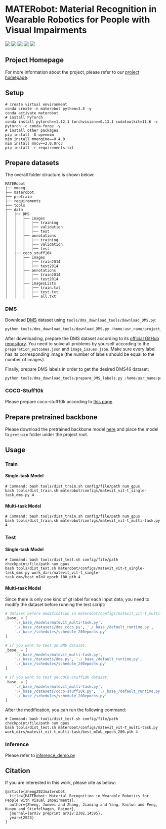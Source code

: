 # MATERobot: Material Recognition in Wearable Robotics for People with Visual Impairments

<p>
<a href="https://arxiv.org/pdf/2302.14595v1.pdf">
    <img src="https://img.shields.io/badge/PDF-arXiv-brightgreen" /></a>
<a href="">
    <img src="https://img.shields.io/badge/Project-Homepage-red" /></a>
<a href="https://pytorch.org/get-started/previous-versions/#linux-and-windows">
    <img src="https://img.shields.io/badge/Framework-PyTorch%201.12.1-orange" /></a>
<a href="https://github.com/open-mmlab/mmsegmentation/tree/1.x">
    <img src="https://img.shields.io/badge/Framework-mmsegmentation%201.x-yellowgreen" /></a>
<a href="https://github.com/JunweiZheng93/MATERobot/blob/main/LICENSE">
    <img src="https://img.shields.io/badge/License-Apache_2.0-blue.svg" /></a>
</p>

## Project Homepage

For more information about the project, please refer to our [project homepage]().

## Setup

```shell
# create virtual environment
conda create -n materobot python=3.8 -y
conda activate materobot
# install PyTorch
conda install pytorch==1.12.1 torchvision==0.13.1 cudatoolkit=11.6 -c pytorch -c conda-forge -y
# install other packages
pip install -U openmim
mim install mmengine==0.4.0
mim install mmcv==2.0.0rc3
pip install -r requirements.txt
```

## Prepare datasets

The overall folder structure is shown below:

```text
MATERobot
├── mmseg
├── materobot
├── pretrain
├── requirements
├── tools
├── data
│   ├── DMS
│   │   ├── images
│   │   │   ├── training
│   │   │   ├── validation
│   │   │   ├── test
│   │   ├── annotations
│   │   │   ├── training
│   │   │   ├── validation
│   │   │   ├── test
│   ├── coco_stuff10k
│   │   ├── images
│   │   │   ├── train2014
│   │   │   ├── test2014
│   │   ├── annotations
│   │   │   ├── train2014
│   │   │   ├── test2014
│   │   ├── imagesLists
│   │   │   ├── train.txt
│   │   │   ├── test.txt
│   │   │   ├── all.txt
```

### DMS

Download [DMS](https://arxiv.org/abs/2207.10614) dataset using `tools/dms_download_tools/download_DMS.py`:

```python
python tools/dms_download_tools/download_DMS.py /home/usr_name/project_root/data
```

After downloading, prepare the DMS dataset according to its [official GitHub repository](https://github.com/apple/ml-dms-dataset#sample-code).
You need to solve all problems by yourself according to the `preparation_outcomes.json` and `image_issues.json`.
Make sure every label has its corresponding image (the number of labels should be equal to the number of images).

Finally, prepare DMS labels in order to get the desired DMS46 dataset:

```python
python tools/dms_download_tools/prepare_DMS_labels.py /home/usr_name/project_root/data/DMS_v1
```

### COCO-Stuff10k

Please prepare coco-stuff10k according to [this page](https://github.com/open-mmlab/mmsegmentation/blob/1.x/docs/en/user_guides/2_dataset_prepare.md#coco-stuff-10k).

## Prepare pretrained backbone

Please download the pretrained backbone model [here](https://drive.google.com/drive/folders/1TIF5ZUXWRB7688l8l2-KVBJGZVzBCuaV?usp=share_link)
and place the model to `pretrain` folder under the project root.

## Usage

### Train

#### Single-task Model

```shell
# Command: bash tools/dist_train.sh config/file/path num_gpus
bash tools/dist_train.sh materobot/configs/matevit_vit-t_single-task_dms.py 4
```

#### Multi-task Model

```shell
# Command: bash tools/dist_train.sh config/file/path num_gpus
bash tools/dist_train.sh materobot/configs/matevit_vit-t_multi-task.py 4
```

### Test

#### Single-task Model

```shell
# Command: bash tools/dist_test.sh config/file/path checkpoint/file/path num_gpus
bash tools/dist_test.sh materobot/configs/matevit_vit-t_single-task_dms.py work_dirs/matevit_vit-t_single-task_dms/best_mIoU_epoch_100.pth 4
```

#### Multi-task Model

Since there is only one kind of gt label for each input data, you need to modify the dataset before running the test script:

```python
# dataset before modification in materobot/configs/matevit_vit-t_multi-task.py:
_base_ = [
    './_base_/models/matevit_multi-task.py',
    './_base_/datasets/dms_coco.py', './_base_/default_runtime.py',
    './_base_/schedules/schedule_200epochs.py'
]

# if you want to test on DMS dataset:
_base_ = [
    './_base_/models/matevit_multi-task.py',
    './_base_/datasets/dms.py', './_base_/default_runtime.py',
    './_base_/schedules/schedule_200epochs.py'
]

# if you want to test on COCO-Stuff10k dataset:
_base_ = [
    './_base_/models/matevit_multi-task.py',
    './_base_/datasets/coco-stuff10k.py', './_base_/default_runtime.py',
    './_base_/schedules/schedule_200epochs.py'
]
```

After the modification, you can run the following command:

```shell
# Command: bash tools/dist_test.sh config/file/path checkpoint/file/path num_gpus
bash tools/dist_test.sh materobot/configs/matevit_vit-t_multi-task.py work_dirs/matevit_vit-t_multi-task/best_mIoU_epoch_200.pth 4
```

### Inference

Please refer to [inference_demo.py](tools/inference_demo.py)

## Citation

If you are interested in this work, please cite as below:

```text
@article{zheng2023materobot,
  title={MATERobot: Material Recognition in Wearable Robotics for People with Visual Impairments},
  author={Zheng, Junwei and Zhang, Jiaming and Yang, Kailun and Peng, Kunyu and Stiefelhagen, Rainer},
  journal={arXiv preprint arXiv:2302.14595},
  year={2023}
}
```